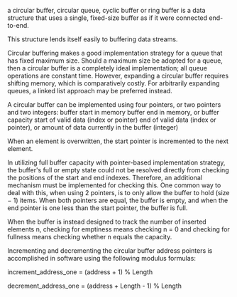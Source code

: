 a circular buffer, circular queue, cyclic buffer or ring buffer is a data structure that uses a single, fixed-size buffer as if it were connected end-to-end.

This structure lends itself easily to buffering data streams.

Circular buffering makes a good implementation strategy for a queue that has fixed maximum size. Should a maximum size be adopted for a queue, then a circular buffer is a completely ideal implementation; all queue operations are constant time. However, expanding a circular buffer requires shifting memory, which is comparatively costly. For arbitrarily expanding queues, a linked list approach may be preferred instead.

A circular buffer can be implemented using four pointers, or two pointers and two integers:
  buffer start in memory
  buffer end in memory, or buffer capacity
  start of valid data (index or pointer)
  end of valid data (index or pointer), or amount of data currently in the buffer (integer)


When an element is overwritten, the start pointer is incremented to the next element.

In utilizing full buffer capacity with pointer-based implementation strategy, the buffer's full or empty state could not be resolved directly from checking the positions of the start and end indexes. Therefore, an additional mechanism must be implemented for checking this. One common way to deal with this, when using 2 pointers, is to only allow the buffer to hold (size − 1) items. When both pointers are equal, the buffer is empty, and when the end pointer is one less than the start pointer, the buffer is full.

When the buffer is instead designed to track the number of inserted elements n, checking for emptiness means checking n = 0 and checking for fullness means checking whether n equals the capacity.

Incrementing and decrementing the circular buffer address pointers is accomplished in software using the following modulus formulas:

   increment_address_one = (address + 1) % Length
   
   decrement_address_one = (address + Length - 1) % Length

